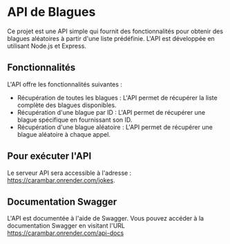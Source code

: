 # API de Blagues
Ce projet est une API simple qui fournit des fonctionnalités pour obtenir des blagues aléatoires à partir d'une liste prédéfinie. L'API est développée en utilisant Node.js et Express.

## Fonctionnalités
L'API offre les fonctionnalités suivantes :

- Récupération de toutes les blagues : L'API permet de récupérer la liste complète des blagues disponibles.
- Récupération d'une blague par ID : L'API permet de récupérer une blague spécifique en fournissant son ID.
- Récupération d'une blague aléatoire : L'API permet de récupérer une blague aléatoire à chaque appel.

## Pour exécuter l'API
Le serveur API sera accessible à l'adresse : https://carambar.onrender.com/jokes. 

## Documentation Swagger
L'API est documentée à l'aide de Swagger. Vous pouvez accéder à la documentation Swagger en visitant l'URL https://carambar.onrender.com/api-docs 